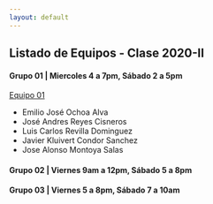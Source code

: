 ```yaml
---
layout: default
---
```

## Listado de Equipos - Clase 2020-II

#### Grupo 01 | Miercoles 4 a 7pm, Sábado 2 a 5pm

[Equipo 01]()
* Emilio José Ochoa Alva
* José Andres Reyes Cisneros
* Luis Carlos Revilla Dominguez
* Javier Kluivert Condor Sanchez
* Jose Alonso Montoya Salas

#### Grupo 02 | Viernes 9am a 12pm, Sábado 5 a 8pm

#### Grupo 03 | Viernes 5 a 8pm, Sábado 7 a 10am
